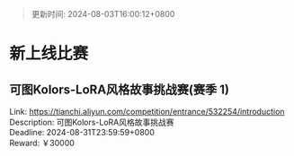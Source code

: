 > 更新时间: 2024-08-03T16:00:12+0800 

# 新上线比赛


## 可图Kolors-LoRA风格故事挑战赛(赛季 1)
Link: https://tianchi.aliyun.com/competition/entrance/532254/introduction  
Description: 可图Kolors-LoRA风格故事挑战赛  
Deadline: 2024-08-31T23:59:59+0800  
Reward: ￥30000  

